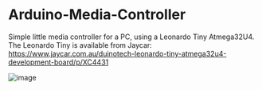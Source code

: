 # Arduino-Media-Controller
Simple little media controller for a PC, using a Leonardo Tiny Atmega32U4. 
The Leonardo Tiny is available from Jaycar: https://www.jaycar.com.au/duinotech-leonardo-tiny-atmega32u4-development-board/p/XC4431


![image](https://user-images.githubusercontent.com/66660752/159418468-abbab808-dfce-447a-86e3-1dbf7557d792.png)
